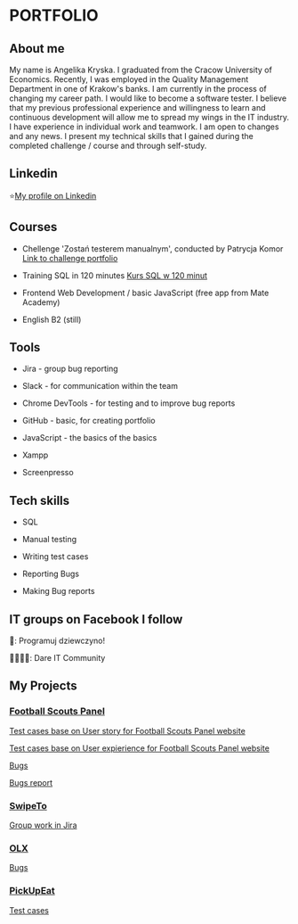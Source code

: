 # PORTFOLIO

## About me

My name is Angelika Kryska. I graduated from the Cracow University of Economics. Recently, I was employed in the Quality Management Department in one of Krakow's banks. I am currently in the process of changing my career path. I would like to become a software tester. I believe that my previous professional experience and willingness to learn and continuous development will allow me to spread my wings in the IT industry. I have experience in individual work and teamwork. I am open to changes and any news. I present my technical skills that I gained during the completed challenge / course and through self-study. 

## Linkedin

⭐[My profile on Linkedin](https://www.linkedin.com/in/angelika-barbara-07925a7a/)

## Courses

* Chellenge 'Zostań testerem manualnym', conducted by Patrycja Komor [Link to challenge portfolio](https://github.com/ANGKRY/challenge_portfolio_Angelika)

* Training SQL in 120 minutes [Kurs SQL w 120 minut](www.kursysql.pl/szkolenie-sql-w-120-minut/)

* Frontend Web Development / basic JavaScript (free app from Mate Academy)

* English B2 (still)

## Tools

* Jira - group bug reporting 

* Slack - for communication within the team

* Chrome DevTools - for testing and to improve bug reports

* GitHub - basic, for creating portfolio

* JavaScript - the basics of the basics

* Xampp 

* Screenpresso

## Tech skills

* SQL 

* Manual testing
 
* Writing test cases

* Reporting Bugs

* Making Bug reports

## IT groups on Facebook I follow

👧: Programuj dziewczyno!

👨‍👩‍👧‍👦: Dare IT Community

## My Projects

### [Football Scouts Panel](https://scouts-test.futbolkolektyw.pl/pl)

[Test cases base on User story for Football Scouts Panel website](https://docs.google.com/spreadsheets/d/1nj29FupjcOu1rnDOw2KjLS-ICXrpnYi3P9NKVSt8oFw/edit#gid=0)

[Test cases base on User expierience for Football Scouts Panel website](https://docs.google.com/spreadsheets/d/131yd2nYajoGlCBeDk5eO_olVVewJm-YwyJhoZn56tKs/edit#gid=0)

[Bugs](https://docs.google.com/spreadsheets/d/1yk2sd5-TrRxMyD8aUxhAUdKQwpo0XNFtybqBk7czpQc/edit#gid=0)

[Bugs report](https://docs.google.com/presentation/d/1YkQ3vwqDQJXcEG9K5xzUtg-iYolldZOJ/edit?usp=share_link&ouid=116269363705844167593&rtpof=true&sd=true)

### [SwipeTo](https://swipeto.pl/?utm_source=SEM&utm_medium=CPC&utm_term=ogolne&utm_content=txt&utm_campaign=SwipeTO_zima_2023&gclid=Cj0KCQiAutyfBhCMARIsAMgcRJQ12xiDSQ5PJbUyGQZmlRcx0-yKAyM5ThstOmVslCmNkYuqm7waA_EaAuA5EALw_wcB)

[Group work in Jira](https://challangedareit.atlassian.net/jira/software/projects/CHAL/boards/1)

### [OLX](https://www.olx.pl/) 

[Bugs](https://docs.google.com/spreadsheets/d/1bAqjko-hBOIW7fudtsWaxG0IGbjl9IARJmoZzjYMw_U/edit#gid=0)

### [PickUpEat](https://pickeatup.io)

[Test cases](https://docs.google.com/spreadsheets/d/1syBFhG4C7qPP1Y_xCBwWt0g7E3WA1kY2ih22RPAT3Wo/edit#gid=0)

